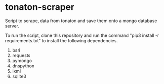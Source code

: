 # tonaton-scraper

Script to scrape, data from tonaton and save them onto a mongo database server.

To run the script, clone this repository and run the command
"pip3 install -r requirements.txt" to install the following dependencies.

1. bs4
2. requests
3. pymongo
4. dnspython
5. lxml
6. sqlite3

